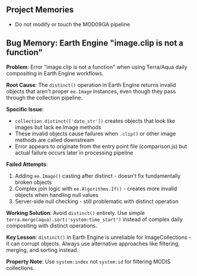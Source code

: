 ## Project Memories

- Do not modify or touch the MOD09GA pipeline

## Bug Memory: Earth Engine "image.clip is not a function"

**Problem**: Error "image.clip is not a function" when using Terra/Aqua daily compositing in Earth Engine workflows.

**Root Cause**: The `distinct()` operation in Earth Engine returns invalid objects that aren't proper `ee.Image` instances, even though they pass through the collection pipeline.

**Specific Issue**: 
- `collection.distinct(['date_str'])` creates objects that look like images but lack ee.Image methods
- These invalid objects cause failures when `.clip()` or other image methods are called downstream
- Error appears to originate from the entry point file (comparison.js) but actual failure occurs later in processing pipeline

**Failed Attempts**:
1. Adding `ee.Image()` casting after distinct - doesn't fix fundamentally broken objects
2. Complex join logic with `ee.Algorithms.If()` - creates more invalid objects when handling null values
3. Server-side null checking - still problematic with distinct operation

**Working Solution**: 
Avoid `distinct()` entirely. Use simple `terra.merge(aqua).sort('system:time_start')` instead of complex daily compositing with distinct operations.

**Key Lesson**: 
`distinct()` in Earth Engine is unreliable for ImageCollections - it can corrupt objects. Always use alternative approaches like filtering, merging, and sorting instead.

**Property Note**: 
Use `system:index` not `system:id` for filtering MODIS collections.